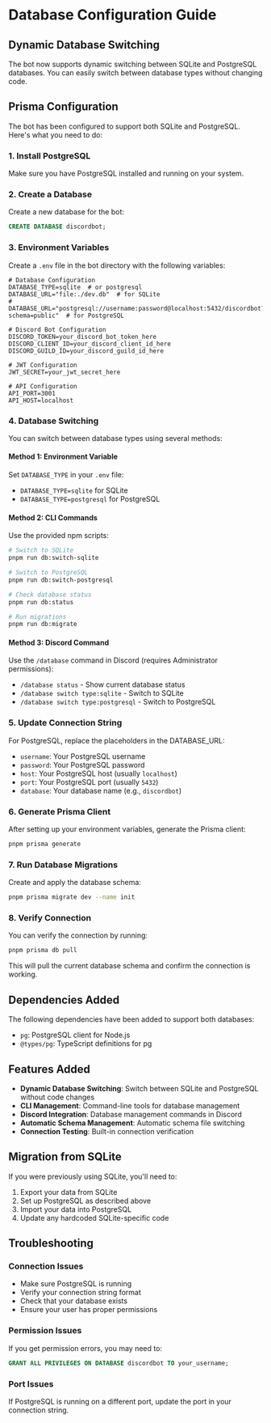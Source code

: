 # Database Configuration Guide

## Dynamic Database Switching

The bot now supports dynamic switching between SQLite and PostgreSQL databases. You can easily switch between database types without changing code.

## Prisma Configuration

The bot has been configured to support both SQLite and PostgreSQL. Here's what you need to do:

### 1. Install PostgreSQL

Make sure you have PostgreSQL installed and running on your system.

### 2. Create a Database

Create a new database for the bot:

```sql
CREATE DATABASE discordbot;
```

### 3. Environment Variables

Create a `.env` file in the bot directory with the following variables:

```env
# Database Configuration
DATABASE_TYPE=sqlite  # or postgresql
DATABASE_URL="file:./dev.db"  # for SQLite
# DATABASE_URL="postgresql://username:password@localhost:5432/discordbot?schema=public"  # for PostgreSQL

# Discord Bot Configuration
DISCORD_TOKEN=your_discord_bot_token_here
DISCORD_CLIENT_ID=your_discord_client_id_here
DISCORD_GUILD_ID=your_discord_guild_id_here

# JWT Configuration
JWT_SECRET=your_jwt_secret_here

# API Configuration
API_PORT=3001
API_HOST=localhost
```

### 4. Database Switching

You can switch between database types using several methods:

#### Method 1: Environment Variable
Set `DATABASE_TYPE` in your `.env` file:
- `DATABASE_TYPE=sqlite` for SQLite
- `DATABASE_TYPE=postgresql` for PostgreSQL

#### Method 2: CLI Commands
Use the provided npm scripts:
```bash
# Switch to SQLite
pnpm run db:switch-sqlite

# Switch to PostgreSQL
pnpm run db:switch-postgresql

# Check database status
pnpm run db:status

# Run migrations
pnpm run db:migrate
```

#### Method 3: Discord Command
Use the `/database` command in Discord (requires Administrator permissions):
- `/database status` - Show current database status
- `/database switch type:sqlite` - Switch to SQLite
- `/database switch type:postgresql` - Switch to PostgreSQL

### 5. Update Connection String

For PostgreSQL, replace the placeholders in the DATABASE_URL:
- `username`: Your PostgreSQL username
- `password`: Your PostgreSQL password
- `host`: Your PostgreSQL host (usually `localhost`)
- `port`: Your PostgreSQL port (usually `5432`)
- `database`: Your database name (e.g., `discordbot`)

### 6. Generate Prisma Client

After setting up your environment variables, generate the Prisma client:

```bash
pnpm prisma generate
```

### 7. Run Database Migrations

Create and apply the database schema:

```bash
pnpm prisma migrate dev --name init
```

### 8. Verify Connection

You can verify the connection by running:

```bash
pnpm prisma db pull
```

This will pull the current database schema and confirm the connection is working.

## Dependencies Added

The following dependencies have been added to support both databases:

- `pg`: PostgreSQL client for Node.js
- `@types/pg`: TypeScript definitions for pg

## Features Added

- **Dynamic Database Switching**: Switch between SQLite and PostgreSQL without code changes
- **CLI Management**: Command-line tools for database management
- **Discord Integration**: Database management commands in Discord
- **Automatic Schema Management**: Automatic schema file switching
- **Connection Testing**: Built-in connection verification

## Migration from SQLite

If you were previously using SQLite, you'll need to:

1. Export your data from SQLite
2. Set up PostgreSQL as described above
3. Import your data into PostgreSQL
4. Update any hardcoded SQLite-specific code

## Troubleshooting

### Connection Issues

- Make sure PostgreSQL is running
- Verify your connection string format
- Check that your database exists
- Ensure your user has proper permissions

### Permission Issues

If you get permission errors, you may need to:

```sql
GRANT ALL PRIVILEGES ON DATABASE discordbot TO your_username;
```

### Port Issues

If PostgreSQL is running on a different port, update the port in your connection string. 